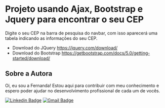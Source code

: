 # Projeto usando Ajax, Bootstrap e Jquery para encontrar o seu CEP
Digite o seu CEP na barra de pesquisa do navbar, com isso aparecerá uma tabela indicando as informações do seu CEP.

- Download do JQuery https://jquery.com/download/ <br>
- Download do Bootstrap https://getbootstrap.com/docs/5.0/getting-started/download/ <br> 

## Sobre a Autora
Oi, eu sou a Fernanda! Estou aqui para contribuir com meu conhecimento e espero poder ajudar no desenvolvimento profissional de cada um de vocês.

[![Linkedin Badge](https://img.shields.io/badge/-Fernanda_Maki_Hirose-blue?style=flat-square&logo=Linkedin&logoColor=white&link=https://www.linkedin.com/in/fernanda-maki-hirose-801117208/)](https://www.linkedin.com/in/fernanda-maki-hirose-801117208/)  [![Gmail Badge](https://img.shields.io/badge/-femahi2020@gmail.com-c14438?style=flat-square&logo=Gmail&logoColor=white&link=mailto:femahi2020@gmail.com)](mailto:femahi2020@gmail.com)
